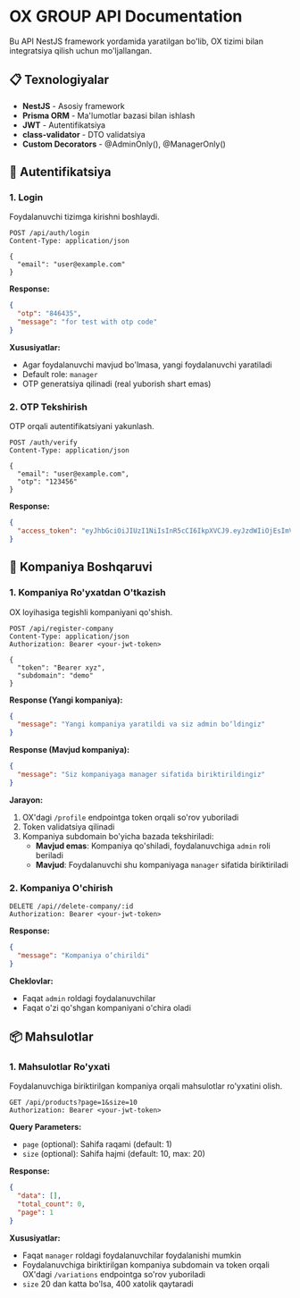 # OX GROUP API Documentation

Bu API NestJS framework yordamida yaratilgan bo'lib, OX tizimi bilan integratsiya qilish uchun mo'ljallangan.

## 📋 Texnologiyalar

- **NestJS** - Asosiy framework
- **Prisma ORM** - Ma'lumotlar bazasi bilan ishlash
- **JWT** - Autentifikatsiya
- **class-validator** - DTO validatsiya
- **Custom Decorators** - @AdminOnly(), @ManagerOnly()

## 🔐 Autentifikatsiya

### 1. Login

Foydalanuvchi tizimga kirishni boshlaydi.

```http
POST /api/auth/login
Content-Type: application/json

{
  "email": "user@example.com"
}
```

**Response:**

```json
{
  "otp": "846435",
  "message": "for test with otp code"
}
```

**Xususiyatlar:**

- Agar foydalanuvchi mavjud bo'lmasa, yangi foydalanuvchi yaratiladi
- Default role: `manager`
- OTP generatsiya qilinadi (real yuborish shart emas)

### 2. OTP Tekshirish

OTP orqali autentifikatsiyani yakunlash.

```http
POST /auth/verify
Content-Type: application/json

{
  "email": "user@example.com",
  "otp": "123456"
}
```

**Response:**

```json
{
  "access_token": "eyJhbGciOiJIUzI1NiIsInR5cCI6IkpXVCJ9.eyJzdWIiOjEsImVtYWlsIjoicW9kaXJvdm95YmVram9uMDhAZ21haWwuY29tIiwicm9sZSI6Ik1BTkFHRVIiLCJpYXQiOjE3NTE4MjcyODgsImV4cCI6MTc1MTkxMzY4OH0.DLfcHNDR58DMPXRbQoUmf2IIYuphJs7kc5utsJ-Va3Y"
}
```

## 🏢 Kompaniya Boshqaruvi

### 1. Kompaniya Ro'yxatdan O'tkazish

OX loyihasiga tegishli kompaniyani qo'shish.

```http
POST /api/register-company
Content-Type: application/json
Authorization: Bearer <your-jwt-token>

{
  "token": "Bearer xyz",
  "subdomain": "demo"
}
```

**Response (Yangi kompaniya):**

```json
{
  "message": "Yangi kompaniya yaratildi va siz admin bo‘ldingiz"
}
```

**Response (Mavjud kompaniya):**

```json
{
  "message": "Siz kompaniyaga manager sifatida biriktirildingiz"
}
```

**Jarayon:**

1. OX'dagi `/profile` endpointga token orqali so'rov yuboriladi
2. Token validatsiya qilinadi
3. Kompaniya subdomain bo'yicha bazada tekshiriladi:
   - **Mavjud emas**: Kompaniya qo'shiladi, foydalanuvchiga `admin` roli beriladi
   - **Mavjud**: Foydalanuvchi shu kompaniyaga `manager` sifatida biriktiriladi

### 2. Kompaniya O'chirish

```http
DELETE /api//delete-company/:id
Authorization: Bearer <your-jwt-token>
```

**Response:**

```json
{
  "message": "Kompaniya o‘chirildi"
}
```

**Cheklovlar:**

- Faqat `admin` roldagi foydalanuvchilar
- Faqat o'zi qo'shgan kompaniyani o'chira oladi

## 📦 Mahsulotlar

### 1. Mahsulotlar Ro'yxati

Foydalanuvchiga biriktirilgan kompaniya orqali mahsulotlar ro'yxatini olish.

```http
GET /api/products?page=1&size=10
Authorization: Bearer <your-jwt-token>
```

**Query Parameters:**

- `page` (optional): Sahifa raqami (default: 1)
- `size` (optional): Sahifa hajmi (default: 10, max: 20)

**Response:**

```json
{
  "data": [],
  "total_count": 0,
  "page": 1
}
```

**Xususiyatlar:**

- Faqat `manager` roldagi foydalanuvchilar foydalanishi mumkin
- Foydalanuvchiga biriktirilgan kompaniya subdomain va token orqali OX'dagi `/variations` endpointga so'rov yuboriladi
- `size` 20 dan katta bo'lsa, 400 xatolik qaytaradi
